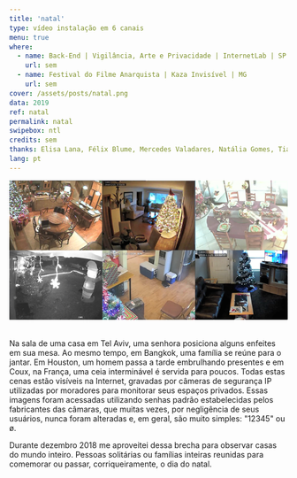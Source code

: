 ```yaml
---
title: 'natal'
type: vídeo instalação em 6 canais
menu: true
where: 
  - name: Back-End | Vigilância, Arte e Privacidade | InternetLab | SP
    url: sem
  - name: Festival do Filme Anarquista | Kaza Invisível | MG
    url: sem
cover: /assets/posts/natal.png
data: 2019
ref: natal
permalink: natal
swipebox: ntl
credits: sem
thanks: Elisa Lana, Félix Blume, Mercedes Valadares, Natália Gomes, Tiago Esteves
lang: pt
---
```


<img src="../assets/posts/natal.png" class="img-border">
<br><br>

Na sala de uma casa em Tel Aviv, uma senhora posiciona alguns enfeites em sua mesa. Ao mesmo tempo, em Bangkok, uma família se reúne para o jantar. Em Houston, um homem passa a tarde embrulhando presentes e em Coux, na França, uma ceia interminável é servida para poucos. Todas estas cenas estão visíveis na Internet, gravadas por câmeras de segurança IP utilizadas por moradores para monitorar seus espaços privados. Essas imagens foram acessadas utilizando senhas padrão estabelecidas pelos fabricantes das câmaras, que muitas vezes, por negligência de seus usuários, nunca foram alteradas e, em geral, são muito simples: "12345" ou ø.					

Durante dezembro 2018 me aproveitei dessa brecha para observar casas do mundo inteiro. Pessoas solitárias ou famílias inteiras reunidas para comemorar ou passar, corriqueiramente, o dia do natal.

<br>
